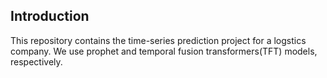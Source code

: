 ## Introduction

This repository contains the time-series prediction project for a logstics company. We use prophet and temporal fusion transformers(TFT) models, respectively.
